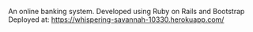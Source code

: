 An online banking system. Developed using Ruby on Rails and Bootstrap
Deployed at: https://whispering-savannah-10330.herokuapp.com/
